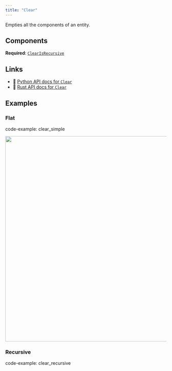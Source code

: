 ```yaml
---
title: "Clear"
---
```


Empties all the components of an entity.

## Components

**Required**: [`ClearIsRecursive`](../components/clear_is_recursive.md)

## Links
 * 🐍 [Python API docs for `Clear`](https://ref.rerun.io/docs/python/nightly/package/rerun/archetypes/clear/)
 * 🦀 [Rust API docs for `Clear`](https://docs.rs/rerun/0.9.0-alpha.10/rerun/archetypes/struct.Clear.html)

## Examples

### Flat

code-example: clear_simple

<center>
<picture>
  <source media="(max-width: 480px)" srcset="https://static.rerun.io/clear_simple/2f5df95fcc53e9f0552f65670aef7f94830c5c1a/480w.png">
  <source media="(max-width: 768px)" srcset="https://static.rerun.io/clear_simple/2f5df95fcc53e9f0552f65670aef7f94830c5c1a/768w.png">
  <source media="(max-width: 1024px)" srcset="https://static.rerun.io/clear_simple/2f5df95fcc53e9f0552f65670aef7f94830c5c1a/1024w.png">
  <source media="(max-width: 1200px)" srcset="https://static.rerun.io/clear_simple/2f5df95fcc53e9f0552f65670aef7f94830c5c1a/1200w.png">
  <img src="https://static.rerun.io/clear_simple/2f5df95fcc53e9f0552f65670aef7f94830c5c1a/full.png" width="640">
</picture>
</center>

### Recursive

code-example: clear_recursive

